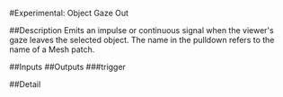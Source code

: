 #Experimental: Object Gaze Out

##Description
Emits an impulse or continuous signal when the viewer's gaze leaves the selected object. The name in the pulldown refers to the name of a Mesh patch.

##Inputs
##Outputs
###trigger


##Detail

